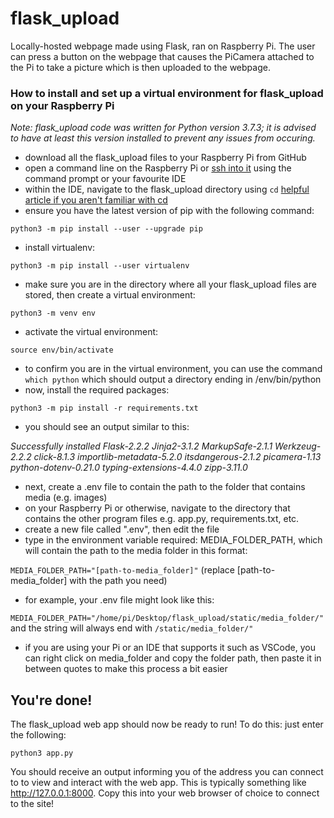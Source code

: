 # flask_upload

Locally-hosted webpage made using Flask, ran on Raspberry Pi. The user can press a button on the webpage that causes the PiCamera attached to the Pi to take a picture which is then uploaded to the webpage.

### How to install and set up a virtual environment for flask_upload on your Raspberry Pi
*Note: flask_upload code was written for Python version 3.7.3; it is advised to have at least this version installed to prevent any issues from occuring.*
- download all the flask_upload files to your Raspberry Pi from GitHub
- open a command line on the Raspberry Pi or [ssh into it](https://itsfoss.com/ssh-into-raspberry/) using the command prompt or your favourite IDE 
- within the IDE, navigate to the flask_upload directory using `cd` [helpful article if you aren't familiar with cd](https://www.onmsft.com/how-to/change-directories-command-prompt-windows-10-11)
- ensure you have the latest version of pip with the following command:

`python3 -m pip install --user --upgrade pip`

- install virtualenv:

`python3 -m pip install --user virtualenv`

- make sure you are in the directory where all your flask_upload files are stored, then create a virtual environment:

`python3 -m venv env`

- activate the virtual environment:

`source env/bin/activate`

- to confirm you are in the virtual environment, you can use the command `which python` which should output a directory ending in /env/bin/python
- now, install the required packages:

`python3 -m pip install -r requirements.txt`

- you should see an output similar to this:

*Successfully installed Flask-2.2.2 Jinja2-3.1.2 MarkupSafe-2.1.1 Werkzeug-2.2.2 click-8.1.3 importlib-metadata-5.2.0 itsdangerous-2.1.2 picamera-1.13 python-dotenv-0.21.0 typing-extensions-4.4.0 zipp-3.11.0*

- next, create a .env file to contain the path to the folder that contains media (e.g. images)
- on your Raspberry Pi or otherwise, navigate to the directory that contains the other program files e.g. app.py, requirements.txt, etc. 
- create a new file called ".env", then edit the file
- type in the environment variable required: MEDIA_FOLDER_PATH, which will contain the path to the media folder in this format:

`MEDIA_FOLDER_PATH="[path-to-media_folder]"` (replace [path-to-media_folder] with the path you need)
- for example, your .env file might look like this: 

`MEDIA_FOLDER_PATH="/home/pi/Desktop/flask_upload/static/media_folder/"` and the string will always end with `/static/media_folder/"`
- if you are using your Pi or an IDE that supports it such as VSCode, you can right click on media_folder and copy the folder path, then paste it in between quotes to make this process a bit easier

## You're done! 
The flask_upload web app should now be ready to run! To do this: just enter the following:

`python3 app.py` 

You should receive an output informing you of the address you can connect to to view and interact with the web app. This is typically something like http://127.0.0.1:8000. Copy this into your web browser of choice to connect to the site! 
